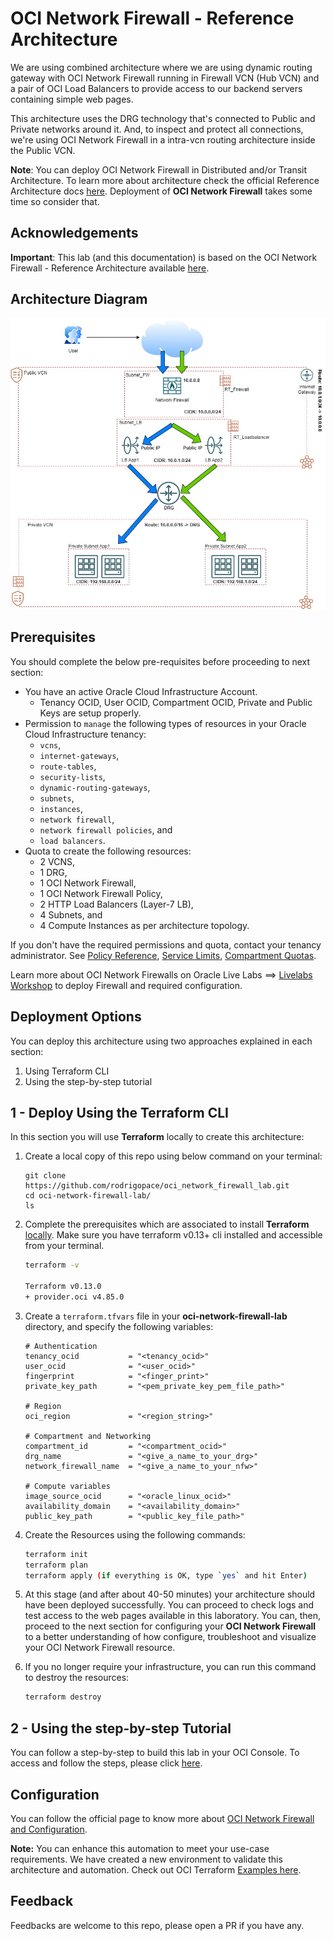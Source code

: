 # OCI Network Firewall - Reference Architecture

We are using combined architecture where we are using dynamic routing gateway with OCI Network Firewall running in Firewall VCN (Hub VCN) and a pair of OCI Load Balancers to provide access to our backend servers containing simple web pages. 

This architecture uses the DRG technology that's connected to Public and Private networks around it. And, to inspect and protect all connections, we're using OCI Network Firewall in a intra-vcn routing architecture inside the Public VCN.

**Note**: You can deploy OCI Network Firewall in Distributed and/or Transit Architecture. To learn more about architecture check the official Reference Architecture docs [here](https://docs.oracle.com/en/solutions/oci-network-firewall). Deployment of **OCI Network Firewall** takes some time so consider that.

## Acknowledgements
**Important**: This lab (and this documentation) is based on the OCI Network Firewall - Reference Architecture available [here](https://github.com/oracle-quickstart/oci-network-firewall/tree/master/oci-network-firewall-reference-architecture).

## Architecture Diagram

![](./images/lab_topology.jpg)

## Prerequisites

You should complete the below pre-requisites before proceeding to next section:
- You have an active Oracle Cloud Infrastructure Account.
  - Tenancy OCID, User OCID, Compartment OCID, Private and Public Keys are setup properly.
- Permission to `manage` the following types of resources in your Oracle Cloud Infrastructure tenancy: 
  - `vcns`, 
  - `internet-gateways`, 
  - `route-tables`, 
  - `security-lists`,
  - `dynamic-routing-gateways`, 
  - `subnets`, 
  - `instances`, 
  - `network firewall`, 
  - `network firewall policies`, and 
  - `load balancers`.
- Quota to create the following resources: 
  - 2 VCNS, 
  - 1 DRG, 
  - 1 OCI Network Firewall, 
  - 1 OCI Network Firewall Policy, 
  - 2 HTTP Load Balancers (Layer-7 LB), 
  - 4 Subnets, and 
  - 4 Compute Instances as per architecture topology.

If you don't have the required permissions and quota, contact your tenancy administrator. See [Policy Reference](https://docs.cloud.oracle.com/en-us/iaas/Content/Identity/Reference/policyreference.htm), [Service Limits](https://docs.cloud.oracle.com/en-us/iaas/Content/General/Concepts/servicelimits.htm), [Compartment Quotas](https://docs.cloud.oracle.com/iaas/Content/General/Concepts/resourcequotas.htm).

Learn more about OCI Network Firewalls on Oracle Live Labs ==>  [Livelabs Workshop](https://apexapps.oracle.com/pls/apex/f?p=133:180:1104087547885::::wid:3499) to deploy Firewall and required configuration. 

## Deployment Options

You can deploy this architecture using two approaches explained in each section: 

1. Using Terraform CLI 
2. Using the step-by-step tutorial

## 1 - Deploy Using the Terraform CLI

In this section you will use **Terraform** locally to create this architecture: 

1. Create a local copy of this repo using below command on your terminal: 

    ```
    git clone https://github.com/rodrigopace/oci_network_firewall_lab.git
    cd oci-network-firewall-lab/
    ls
    ```

2. Complete the prerequisites which are associated to install **Terraform** [locally](https://github.com/oracle-quickstart/oci-prerequisites#install-terraform).
    Make sure you have terraform v0.13+ cli installed and accessible from your terminal.

    ```bash
    terraform -v

    Terraform v0.13.0
    + provider.oci v4.85.0
    ```

3. Create a `terraform.tfvars` file in your **oci-network-firewall-lab** directory, and specify the following variables:

    ```
    # Authentication
    tenancy_ocid           = "<tenancy_ocid>"
    user_ocid              = "<user_ocid>"
    fingerprint            = "<finger_print>"
    private_key_path       = "<pem_private_key_pem_file_path>"
    
    # Region
    oci_region             = "<region_string>"
    
    # Compartment and Networking
    compartment_id         = "<compartment_ocid>"
    drg_name	           = "<give_a_name_to_your_drg>"  
    network_firewall_name  = "<give_a_name_to_your_nfw>"

    # Compute variables
    image_source_ocid      = "<oracle_linux_ocid>"
    availability_domain    = "<availability_domain>"
    public_key_path        = "<public_key_file_path>"

    ````

4. Create the Resources using the following commands:

    ```bash
    terraform init
    terraform plan
    terraform apply (if everything is OK, type `yes` and hit Enter)
    ```

5. At this stage (and after about 40-50 minutes) your architecture should have been deployed successfully. You can proceed to check logs and test access to the web pages available in this laboratory. You can, then, proceed to the next section for configuring your **OCI Network Firewall** to a better understanding of how configure, troubleshoot and visualize your OCI Network Firewall resource.

6. If you no longer require your infrastructure, you can run this command to destroy the resources:

    ```bash
    terraform destroy
    ```

## 2 - Using the step-by-step Tutorial

You can follow a step-by-step to build this lab in your OCI Console. To access and follow the steps, please click [here]().

## Configuration

You can follow the official page to know more about [OCI Network Firewall and Configuration](https://docs.oracle.com/en-us/iaas/Content/network-firewall/overview.htm). 

**Note:** You can enhance this automation to meet your use-case requirements. We have created a new environment to validate this architecture and automation. Check out OCI Terraform [Examples here](https://registry.terraform.io/providers/oracle/oci/latest/docs/resources/network_firewall_network_firewall#example-usage).

## Feedback 

Feedbacks are welcome to this repo, please open a PR if you have any.
